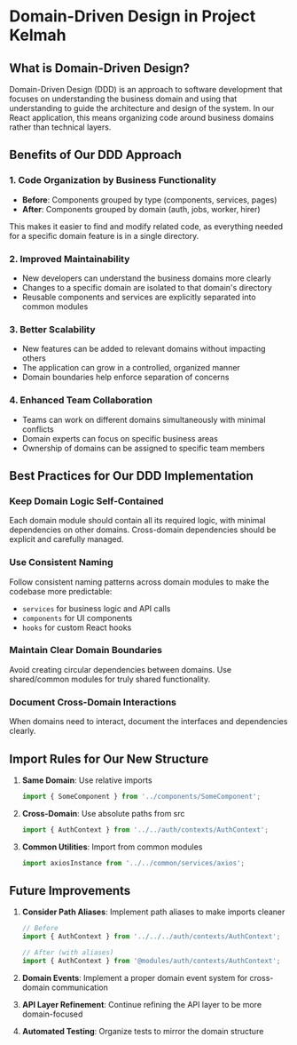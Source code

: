 # Domain-Driven Design in Project Kelmah

## What is Domain-Driven Design?

Domain-Driven Design (DDD) is an approach to software development that focuses on understanding the business domain and using that understanding to guide the architecture and design of the system. In our React application, this means organizing code around business domains rather than technical layers.

## Benefits of Our DDD Approach

### 1. Code Organization by Business Functionality
- **Before**: Components grouped by type (components, services, pages)  
- **After**: Components grouped by domain (auth, jobs, worker, hirer)

This makes it easier to find and modify related code, as everything needed for a specific domain feature is in a single directory.

### 2. Improved Maintainability
- New developers can understand the business domains more clearly
- Changes to a specific domain are isolated to that domain's directory
- Reusable components and services are explicitly separated into common modules

### 3. Better Scalability
- New features can be added to relevant domains without impacting others
- The application can grow in a controlled, organized manner
- Domain boundaries help enforce separation of concerns

### 4. Enhanced Team Collaboration
- Teams can work on different domains simultaneously with minimal conflicts
- Domain experts can focus on specific business areas
- Ownership of domains can be assigned to specific team members

## Best Practices for Our DDD Implementation

### Keep Domain Logic Self-Contained
Each domain module should contain all its required logic, with minimal dependencies on other domains. Cross-domain dependencies should be explicit and carefully managed.

### Use Consistent Naming
Follow consistent naming patterns across domain modules to make the codebase more predictable:
- `services` for business logic and API calls
- `components` for UI components
- `hooks` for custom React hooks

### Maintain Clear Domain Boundaries
Avoid creating circular dependencies between domains. Use shared/common modules for truly shared functionality.

### Document Cross-Domain Interactions
When domains need to interact, document the interfaces and dependencies clearly.

## Import Rules for Our New Structure

1. **Same Domain**: Use relative imports
   ```javascript
   import { SomeComponent } from '../components/SomeComponent';
   ```

2. **Cross-Domain**: Use absolute paths from src
   ```javascript
   import { AuthContext } from '../../auth/contexts/AuthContext';
   ```

3. **Common Utilities**: Import from common modules
   ```javascript
   import axiosInstance from '../../common/services/axios';
   ```

## Future Improvements

1. **Consider Path Aliases**: Implement path aliases to make imports cleaner
   ```javascript
   // Before
   import { AuthContext } from '../../../auth/contexts/AuthContext';
   
   // After (with aliases)
   import { AuthContext } from '@modules/auth/contexts/AuthContext';
   ```

2. **Domain Events**: Implement a proper domain event system for cross-domain communication

3. **API Layer Refinement**: Continue refining the API layer to be more domain-focused

4. **Automated Testing**: Organize tests to mirror the domain structure 